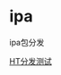 # ipa
ipa包分发



[HT分发测试](itms-services:///?action=download-manifest&url=https://raw.githubusercontent.com/lionsom/ipa/main/hengtong/manifest.plist)


